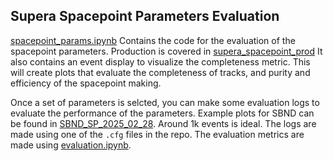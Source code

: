 ## Supera Spacepoint Parameters Evaluation

[spacepoint_params.ipynb](spacepoint_params.ipynb) Contains the code for the evaluation of the spacepoint parameters. Production is covered in [supera_spacepoint_prod](https://github.com/bear-is-asleep/supera_spacepoint_prod) It also contains an event display to visualize the completeness metric. This will create plots that evaluate the completeness of tracks, and purity and efficiency of the spacepoint making. 

Once a set of parameters is selcted, you can make some evaluation logs to evaluate the performance of the parameters. Example plots for SBND can be found in [SBND_SP_2025_02_28](assets/SBND_SP_2025_02_28.pdf). Around 1k events is ideal. The logs are made using one of the `.cfg` files in the repo. The evaluation metrics are made using [evaluation.ipynb](evaluation.ipynb).

